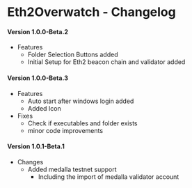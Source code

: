 # Eth2Overwatch - Changelog
#### Version 1.0.0-Beta.2
+ Features
  + Folder Selection Buttons added
  + Initial Setup for Eth2 beacon chain and validator added
#### Version 1.0.0-Beta.3
+ Features
    + Auto start after windows login added
    + Added Icon
+ Fixes
    + Check if executables and folder exists
    + minor code improvements
#### Version 1.0.1-Beta.1
+ Changes
  + Added medalla testnet support
    + Including the import of medalla validator account